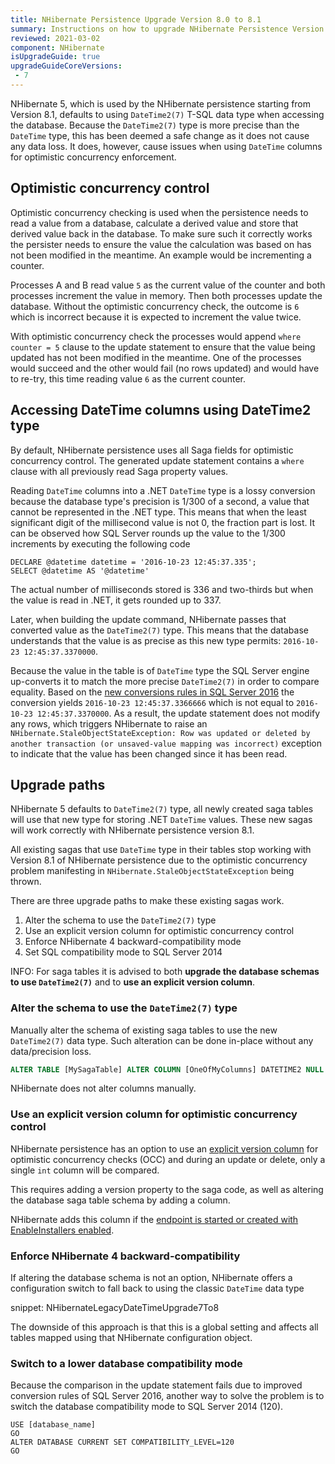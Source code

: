 ```yaml
---
title: NHibernate Persistence Upgrade Version 8.0 to 8.1
summary: Instructions on how to upgrade NHibernate Persistence Version 8.0 to 8.1 to resolve StaleObjectStateException errors.
reviewed: 2021-03-02
component: NHibernate
isUpgradeGuide: true
upgradeGuideCoreVersions:
 - 7
---
```



NHibernate 5, which is used by the NHibernate persistence starting from Version 8.1, defaults to using `DateTime2(7)` T-SQL data type when accessing the database. Because the `DateTime2(7)` type is more precise than the `DateTime` type, this has been deemed a safe change as it does not cause any data loss. It does, however, cause issues when using `DateTime` columns for optimistic concurrency enforcement.


## Optimistic concurrency control

Optimistic concurrency checking is used when the persistence needs to read a value from a database, calculate a derived value and store that derived value back in the database. To make sure such it correctly works the persister needs to ensure the value the calculation was based on has not been modified in the meantime. An example would be incrementing a counter.

Processes A and B read value `5` as the current value of the counter and both processes increment the value in memory. Then both processes update the database. Without the optimistic concurrency check, the outcome is `6` which is incorrect because it is expected to increment the value twice.

With optimistic concurrency check the processes would append `where counter = 5` clause to the update statement to ensure that the value being updated has not been modified in the meantime. One of the processes would succeed and the other would fail (no rows updated) and would have to re-try, this time reading value `6` as the current counter.


## Accessing DateTime columns using DateTime2 type

By default, NHibernate persistence uses all Saga fields for optimistic concurrency control. The generated update statement contains a `where` clause with all previously read Saga property values.

Reading `DateTime` columns into a .NET `DateTime` type is a lossy conversion because the database type's precision is 1/300 of a second, a value that cannot be represented in the .NET type. This means that when the least significant digit of the millisecond value is not 0, the fraction part is lost. It can be observed how SQL Server rounds up the value to the 1/300 increments by executing the following code

```
DECLARE @datetime datetime = '2016-10-23 12:45:37.335';
SELECT @datetime AS '@datetime'
```

The actual number of milliseconds stored is 336 and two-thirds but when the value is read in .NET, it gets rounded up to 337.

Later, when building the update command, NHibernate passes that converted value as the `DateTime2(7)` type. This means that the database understands that the value is as precise as this new type permits: `2016-10-23 12:45:37.3370000`.

Because the value in the table is of `DateTime` type the SQL Server engine up-converts it to match the more precise `DateTime2(7)` in order to compare equality. Based on the [new conversions rules in SQL Server 2016](https://support.microsoft.com/en-us/help/4010261/sql-server-and-azure-sql-database-improvements-in-handling-data-types) the conversion yields `2016-10-23 12:45:37.3366666` which is not equal to `2016-10-23 12:45:37.3370000`. As a result, the update statement does not modify any rows, which triggers NHibernate to raise an `NHibernate.StaleObjectStateException: Row was updated or deleted by another transaction (or unsaved-value mapping was incorrect)` exception to indicate that the value has been changed since it has been read.


## Upgrade paths

NHibernate 5 defaults to `DateTime2(7)` type, all newly created saga tables will use that new type for storing .NET `DateTime` values. These new sagas will work correctly with NHibernate persistence version 8.1.

All existing sagas that use `DateTime` type in their tables stop working with Version 8.1 of NHibernate persistence due to the optimistic concurrency problem manifesting in `NHibernate.StaleObjectStateException` being thrown.

There are three upgrade paths to make these existing sagas work.

1. Alter the schema to use the `DateTime2(7)` type
2. Use an explicit version column for optimistic concurrency control
3. Enforce NHibernate 4 backward-compatibility mode
4. Set SQL compatibility mode to SQL Server 2014

INFO: For saga tables it is advised to both **upgrade the database schemas to use `DateTime2(7)`** and to **use an explicit version column**.


### Alter the schema to use the `DateTime2(7)` type

Manually alter the schema of existing saga tables to use the new `DateTime2(7)` data type. Such alteration can be done in-place without any data/precision loss.

```sql
ALTER TABLE [MySagaTable] ALTER COLUMN [OneOfMyColumns] DATETIME2 NULL
```

NHibernate does not alter columns manually.


### Use an explicit version column for optimistic concurrency control

NHibernate persistence has an option to use an [explicit version column](/persistence/nhibernate/saga-concurrency.md#custom-behavior-explicit-version) for optimistic concurrency checks (OCC) and during an update or delete, only a single `int` column will be compared.

This requires adding a version property to the saga code, as well as altering the database saga table schema by adding a column.

NHibernate adds this column if the [endpoint is started or created with EnableInstallers enabled](/nservicebus/operations/installers.md#running-installers). 


### Enforce NHibernate 4 backward-compatibility

If altering the database schema is not an option, NHibernate offers a configuration switch to fall back to using the classic `DateTime` data type

snippet: NHibernateLegacyDateTimeUpgrade7To8

The downside of this approach is that this is a global setting and affects all tables mapped using that NHibernate configuration object.


### Switch to a lower database compatibility mode

Because the comparison in the update statement fails due to improved conversion rules of SQL Server 2016, another way to solve the problem is to switch the database compatibility mode to SQL Server 2014 (120).

```
USE [database_name]
GO
ALTER DATABASE CURRENT SET COMPATIBILITY_LEVEL=120
GO
```
